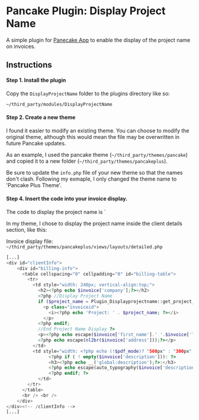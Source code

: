 # Pancake Plugin: Display Project Name
A simple plugin for [Panecake App](https://www.pancakeapp.com/ref/qetTcQ) to enable the display of the project name on invoices.

## Instructions

#### Step 1. Install the plugin
Copy the `DisplayProjectName` folder to the plugins directory like so:

`~/third_party/modules/DisplayProjectName`

#### Step 2. Create a new theme
I found it easier to modify an existing theme. You can choose to modify the original theme, although this would mean the file may be overwritten in future Pancake updates.

As an example, I used the pancake theme (`~/third_party/themes/pancake`) and copied it to a new folder (`~/third_party/themes/pancakeplus`).

Be sure to update the `info.php` file of your new theme so that the names don't clash. Following my exmaple, I only changed the theme name to 'Pancake Plus Theme'.

#### Step 4. Insert the code into your invoice display.
The code to display the project name is `<?php echo Plugin_Displayprojectname::get_project_name_by_id($project_id); ?>

In my theme, I chose to display the project name inside the client details section, like this:

Invoice display file: `~/third_party/themes/pancakeplus/views/layouts/detailed.php`

```php
[...]
<div id="clientInfo">
    <div id="billing-info">
      <table cellspacing="0" cellpadding="0" id="billing-table">
        <tr>
          <td style="width: 240px; vertical-align:top;">
            <h2><?php echo $invoice['company'];?></h2>
            <?php //Display Project Name
            if ($project_name = Plugin_Displayprojectname::get_project_name_by_id($invoice['project_id'])): ?>
              <p class="invoiceid">
                <i><?php echo 'Project: ' . $project_name; ?></i>
              </p>
            <?php endif;
            //End Project Name Display ?>
            <p><?php echo escape($invoice['first_name'].' '.$invoice['last_name']);?><br />
            <?php echo escape(nl2br($invoice['address']));?></p>
          </td>
          <td style="width: <?php echo (!$pdf_mode)? "560px" : "300px" ?>; vertical-align:top;">
      			<?php if ( ! empty($invoice['description'])): ?>
      			<h3><?php echo __('global:description');?>:</h3>
      			<?php echo escape(auto_typography($invoice['description']));?>
      			<?php endif; ?>
      		</td>
        </tr>
      </table>
      <br /> <br />
    </div>
</div><!-- /clientInfo -->
[...]
```
